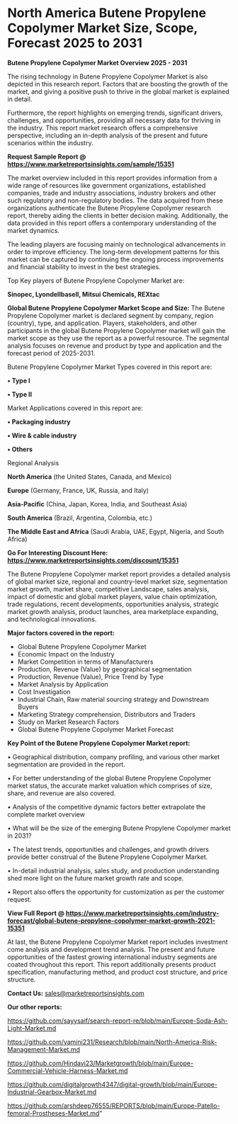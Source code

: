 # North America Butene Propylene Copolymer Market Size, Scope, Forecast 2025 to 2031

<Strong> Butene Propylene Copolymer Market Overview 2025 - 2031</strong>

The rising technology in Butene Propylene Copolymer Market is also depicted in this research report. Factors that are boosting the growth of the market, and giving a positive push to thrive in the global market is explained in detail.

Furthermore, the report highlights on emerging trends, significant drivers, challenges, and opportunities, providing all necessary data for thriving in the industry. This report market research offers a comprehensive perspective, including an in-depth analysis of the present and future scenarios within the industry.

<strong>Request Sample Report @ <a href=https://www.marketreportsinsights.com/sample/15351>https://www.marketreportsinsights.com/sample/15351</a></strong>

The market overview included in this report provides information from a wide range of resources like government organizations, established companies, trade and industry associations, industry brokers and other such regulatory and non-regulatory bodies. The data acquired from these organizations authenticate the Butene Propylene Copolymer research report, thereby aiding the clients in better decision making. Additionally, the data provided in this report offers a contemporary understanding of the market dynamics.

The leading players are focusing mainly on technological advancements in order to improve efficiency. The long-term development patterns for this market can be captured by continuing the ongoing process improvements and financial stability to invest in the best strategies.

Top Key players of Butene Propylene Copolymer Market are:

<strong>Sinopec, Lyondellbasell, Mitsui Chemicals, REXtac</strong>

<strong><b>Global Butene Propylene Copolymer Market Scope and Size:</b></strong>
The Butene Propylene Copolymer market is declared segment by company, region (country), type, and application. Players, stakeholders, and other participants in the global Butene Propylene Copolymer market will gain the market scope as they use the report as a powerful resource. The segmental analysis focuses on revenue and product by type and application and the forecast period of 2025-2031.

Butene Propylene Copolymer Market Types covered in this report are:

<strong>• Type I

• Type II</strong>

Market Applications covered in this report are:

<strong>• Packaging industry

• Wire & cable industry

• Others</strong> 

Regional Analysis

<strong>North America</strong> (the United States, Canada, and Mexico)

<strong>Europe</strong> (Germany, France, UK, Russia, and Italy)

<strong>Asia-Pacific</strong> (China, Japan, Korea, India, and Southeast Asia)

<strong>South America</strong> (Brazil, Argentina, Colombia, etc.)

<strong>The Middle East and Africa</strong> (Saudi Arabia, UAE, Egypt, Nigeria, and South Africa)

<strong>Go For Interesting Discount Here: <a href=https://www.marketreportsinsights.com/discount/15351>https://www.marketreportsinsights.com/discount/15351</a></strong>

The Butene Propylene Copolymer market report provides a detailed analysis of global market size, regional and country-level market size, segmentation market growth, market share, competitive Landscape, sales analysis, impact of domestic and global market players, value chain optimization, trade regulations, recent developments, opportunities analysis, strategic market growth analysis, product launches, area marketplace expanding, and technological innovations.

<strong><b>Major factors covered in the report:</b></strong>
<ul>
  <li>Global Butene Propylene Copolymer Market </li>
  <li>Economic Impact on the Industry</li>
  <li>Market Competition in terms of Manufacturers</li>
  <li>Production, Revenue (Value) by geographical segmentation</li>
  <li>Production, Revenue (Value), Price Trend by Type</li>
  <li>Market Analysis by Application</li>
  <li>Cost Investigation</li>
  <li>Industrial Chain, Raw material sourcing strategy and Downstream Buyers</li>
  <li>Marketing Strategy comprehension, Distributors and Traders</li>
  <li>Study on Market Research Factors</li>
  <li>Global Butene Propylene Copolymer Market Forecast</li>
</ul>

<strong><b>Key Point of the Butene Propylene Copolymer Market report:</b></strong>

• Geographical distribution, company profiling, and various other market segmentation are provided in the report.

• For better understanding of the global Butene Propylene Copolymer market status, the accurate market valuation which comprises of size, share, and revenue are also covered.

• Analysis of the competitive dynamic factors better extrapolate the complete market overview

• What will be the size of the emerging Butene Propylene Copolymer market in 2031?

• The latest trends, opportunities and challenges, and growth drivers provide better construal of the Butene Propylene Copolymer Market.

• In-detail industrial analysis, sales study, and production understanding shed more light on the future market growth rate and scope.

• Report also offers the opportunity for customization as per the customer request.

<strong><b>View Full Report @ <a href=https://www.marketreportsinsights.com/industry-forecast/global-butene-propylene-copolymer-market-growth-2021-15351>https://www.marketreportsinsights.com/industry-forecast/global-butene-propylene-copolymer-market-growth-2021-15351</a></b></strong>


At last, the Butene Propylene Copolymer Market report includes investment come analysis and development trend analysis. The present and future opportunities of the fastest growing international industry segments are coated throughout this report. This report additionally presents product specification, manufacturing method, and product cost structure, and price structure.

<strong>Contact Us:</strong>
sales@marketreportsinsights.com

<strong>Our other reports:</strong>

<a href=https://github.com/sayysaif/search-report-re/blob/main/Europe-Soda-Ash-Light-Market.md>https://github.com/sayysaif/search-report-re/blob/main/Europe-Soda-Ash-Light-Market.md</a>

<a href=https://github.com/yamini231/Research/blob/main/North-America-Risk-Management-Market.md>https://github.com/yamini231/Research/blob/main/North-America-Risk-Management-Market.md</a>

<a href=https://github.com/Hindavi23/Marketgrowth/blob/main/Europe-Commercial-Vehicle-Harness-Market.md>https://github.com/Hindavi23/Marketgrowth/blob/main/Europe-Commercial-Vehicle-Harness-Market.md</a>

<a href=https://github.com/digitalgrowth4347/digital-growth/blob/main/Europe-Industrial-Gearbox-Market.md>https://github.com/digitalgrowth4347/digital-growth/blob/main/Europe-Industrial-Gearbox-Market.md</a>

<a href=https://github.com/arshdeep76555/REPORTS/blob/main/Europe-Patello-femoral-Prostheses-Market.md>https://github.com/arshdeep76555/REPORTS/blob/main/Europe-Patello-femoral-Prostheses-Market.md</a>"
